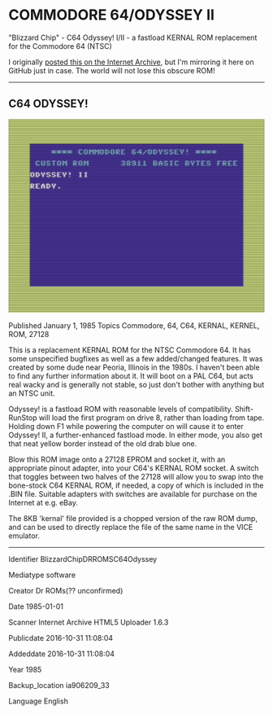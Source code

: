 # COMMODORE 64/ODYSSEY II
"Blizzard Chip" - C64 Odyssey! I/II - a fastload KERNAL ROM replacement for the Commodore 64 (NTSC)

 I originally [posted this on the Internet Archive](https://archive.org/details/BlizzardChipDRROMSC64Odyssey), but I'm mirroring it here on GitHub just in case. The world will not lose this obscure ROM!

-------------------
## C64 ODYSSEY!

![ROM running in VICE](OdysseyII.png)

Published January 1, 1985
Topics Commodore, 64, C64, KERNAL, KERNEL, ROM, 27128

This is a replacement KERNAL ROM for the NTSC Commodore 64. It has some unspecified bugfixes as well as a few added/changed features. It was created by some dude near Peoria, Illinois in the 1980s. I haven't been able to find any further information about it. It will boot on a PAL C64, but acts real wacky and is generally not stable, so just don't bother with anything but an NTSC unit.

Odyssey! is a fastload ROM with reasonable levels of compatibility. Shift-RunStop will load the first program on drive 8, rather than loading from tape. Holding down F1 while powering the computer on will cause it to enter Odyssey! II, a further-enhanced fastload mode. In either mode, you also get that neat yellow border instead of the old drab blue one.

Blow this ROM image onto a 27128 EPROM and socket it, with an appropriate pinout adapter, into your C64's KERNAL ROM socket. A switch that toggles between two halves of the 27128 will allow you to swap into the bone-stock C64 KERNAL ROM, if needed, a copy of which is included in the .BIN file. Suitable adapters with switches are available for purchase on the Internet at e.g. eBay.

The 8KB 'kernal' file provided is a chopped version of the raw ROM dump, and can be used to directly replace the file of the same name in the VICE emulator.

----------------------------

Identifier BlizzardChipDRROMSC64Odyssey

Mediatype software

Creator Dr ROMs(?? unconfirmed)

Date 1985-01-01

Scanner Internet Archive HTML5 Uploader 1.6.3

Publicdate 2016-10-31 11:08:04

Addeddate 2016-10-31 11:08:04

Year 1985

Backup_location ia906209_33

Language English
